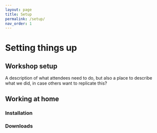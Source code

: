 ```yaml
---
layout: page
title: Setup
permalink: /setup/
nav_order: 1
---
```


# Setting things up

## Workshop setup
A description of what attendees need to do, but also a place to describe what we did, in case others want to replicate this?

## Working at home
### Installation
### Downloads



